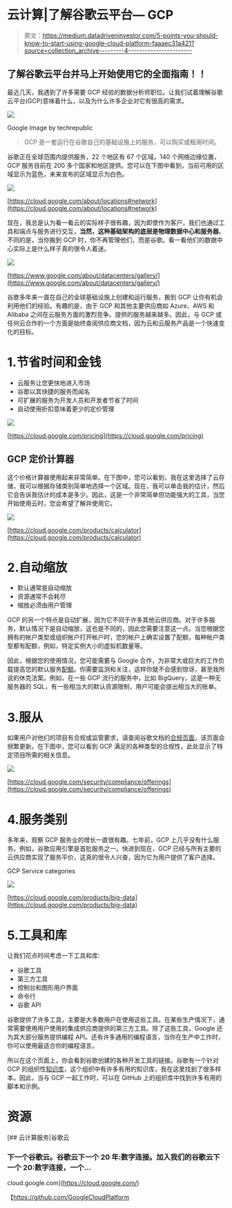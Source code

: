 # 云计算|了解谷歌云平台— GCP

> 原文：<https://medium.datadriveninvestor.com/5-points-you-should-know-to-start-using-google-cloud-platform-faaaec31a421?source=collection_archive---------4----------------------->

## 了解谷歌云平台并马上开始使用它的全面指南！！

最近几天，我遇到了许多需要 GCP 经验的数据分析师职位。让我们试着理解谷歌云平台(GCP)意味着什么，以及为什么许多企业对它有很高的需求。

![](img/85a4da4c4dae7a1c02576912defc8767.png)

Google Image by techrepublic

> GCP 是一套运行在谷歌自己的基础设施上的服务，可以购买或租用时间。

谷歌正在全球范围内提供服务，22 个地区有 67 个区域，140 个网络边缘位置，GCP 服务目前在 200 多个国家和地区提供。您可以在下图中看到，当前可用的区域显示为蓝色，未来宣布的区域显示为白色。

![](img/ec368355ee6ddfc90fc766563c167376.png)

[https://cloud.google.com/about/locations#network](https://cloud.google.com/about/locations#network)

现在，我总是认为看一看云的实际样子很有趣，因为即使作为客户，我们也通过工具和端点与服务进行交互，**当然，这种基础架构的底层是物理数据中心和服务器**。不同的是，当你搬到 GCP 时，你不再管理他们，而是谷歌。看一看他们的数据中心实际上是什么样子真的很令人着迷。

![](img/7b92ad7025f4bd3f24ea7914e21bfe2e.png)

[https://www.google.com/about/datacenters/gallery/](https://www.google.com/about/datacenters/gallery/)

谷歌多年来一直在自己的全球基础设施上创建和运行服务，搬到 GCP 让你有机会利用他们的经验。有趣的是，由于 GCP 和其他主要供应商如 Azure、AWS 和 Alibaba 之间在云服务方面的激烈竞争。提供的服务越来越多。因此，与 GCP 或任何云合作的一个方面是始终查阅供应商文档，因为云和云服务产品是一个快速变化的目标。

# 1.节省时间和金钱

*   云服务让您更快地进入市场
*   谷歌以其快捷的服务而闻名
*   可扩展的服务为开发人员和开发者节省了时间
*   自动使用折扣意味着更少的定价管理

![](img/3e80f767a6d9c1b0cc7e1abb8aff6bb7.png)

[https://cloud.google.com/pricing](https://cloud.google.com/pricing)

## GCP 定价计算器

这个价格计算器使用起来非常简单。在下图中，您可以看到，我在这里选择了云存储，我可以根据存储类别简单地选择一个区域。现在，我可以单击我的估计，然后它会告诉我估计的成本是多少。因此，这是一个非常简单但功能强大的工具，当您开始使用云时，您会希望了解并使用它。

![](img/cb165f25c9a759fd647bc7f51ad43189.png)

[https://cloud.google.com/products/calculator](https://cloud.google.com/products/calculator)

# 2.自动缩放

*   默认通常是自动缩放
*   资源通常不会耗尽
*   缩放必须由用户管理

GCP 的另一个特点是自动扩展，因为它不同于许多其他云供应商。对于许多服务，默认情况下是自动缩放，这也是不同的，因此您需要注意这一点。当您根据您拥有的帐户类型或组织帐户打开帐户时，您的帐户上确实设置了配额，每种帐户类型都有配额，例如，特定实例大小的虚拟机数量等。

因此，根据您的使用情况，您可能需要与 Google 合作，为非常大或巨大的工作负载提高您的默认服务[配额](https://cloud.google.com/compute/quotas)。你需要监测和关注，这样你就不会感到惊讶，甚至我所说的休克法案。例如，在一些 GCP 流行的服务中，比如 BigQuery，这是一种无服务器的 SQL，有一些相当大的默认资源限制，用户可能会提出相当大的账单。

# 3.服从

如果用户对他们的项目有合规或监管要求，请查阅谷歌文档的[合规页面](https://cloud.google.com/security/compliance/)，该页面会频繁更新。在下图中，您可以看到 GCP 满足的各种类型的合规性，此处显示了特定项目所需的相关信息。

![](img/bda3934f498359d3588aac389eedd6ae.png)

[https://cloud.google.com/security/compliance/offerings](https://cloud.google.com/security/compliance/offerings)

# 4.服务类别

多年来，观察 GCP 服务业的增长一直很有趣。七年前，GCP 上几乎没有什么服务。例如，谷歌应用引擎是首批服务之一。快进到现在，GCP 已经与所有主要的云供应商实现了服务平价，这真的很令人兴奋，因为它为用户提供了客户选择。

GCP Service categories

![](img/1fb53c3d6fd3154d6536bb525433e2e2.png)

[https://cloud.google.com/products/big-data](https://cloud.google.com/products/big-data)

# 5.工具和库

让我们花点时间考虑一下工具和库:

*   谷歌工具
*   第三方工具
*   控制台和图形用户界面
*   命令行
*   谷歌 API

谷歌提供了许多工具，主要是大多数用户在使用这些工具。在某些生产情况下，通常需要使用用户使用的集成供应商提供的第三方工具。除了这些工具，Google 还为其大部分服务提供编程 API。还有许多通用的编程语言，当你在生产中工作时，你可以使用最适合你的编程语言。

所以在这个页面上，你会看到谷歌创建的各种开发工具的链接。谷歌有一个针对 GCP 的组织性[知识库](https://github.com/GoogleCloudPlatform)，这个组织中有许多有用的知识库，我在这里找到了很多样本。因此，当与 GCP 一起工作时，可以在 GitHub 上的组织库中找到许多有用的脚本和示例。

# 资源

[](https://cloud.google.com/) [## 云计算服务|谷歌云

### 下一个谷歌云。谷歌云下一个 20 年:数字连接。加入我们的谷歌云下一个 20:数字连接，一个…

cloud.google.com](https://cloud.google.com/) 

【https://github.com/GoogleCloudPlatform 